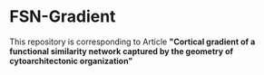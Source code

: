 # FSN-Gradient
This repository is corresponding to Article **"Cortical gradient of a functional similarity network captured by the geometry of cytoarchitectonic organization"**
